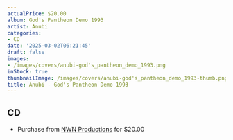 ```yaml
---
actualPrice: $20.00
album: God's Pantheon Demo 1993
artist: Anubi
categories:
- CD
date: '2025-03-02T06:21:45'
draft: false
images:
- /images/covers/anubi-god's_pantheon_demo_1993.png
inStock: true
thumbnailImage: /images/covers/anubi-god's_pantheon_demo_1993-thumb.png
title: Anubi - God's Pantheon Demo 1993
---
```


## CD
* Purchase from [NWN Productions](http://shop.nwnprod.com/index.php?route=product/product&path=93&product_id=51681&sort=pd.name&order=ASC) for $20.00
